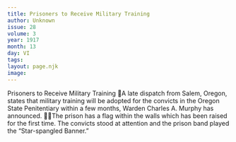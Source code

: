 ```yaml
---
title: Prisoners to Receive Military Training
author: Unknown
issue: 28
volume: 3
year: 1917
month: 13
day: VI
tags:
layout: page.njk
image:
---
```

Prisoners to Receive Military Training A late dispatch from Salem, Oregon, states that military training will be adopted for the convicts in the Oregon State Penitentiary within a few months, Warden Charles A. Murphy has announced. The prison has a flag within the walls which has been raised for the first time. The convicts stood at attention and the prison band played the “Star-spangled Banner.” 

